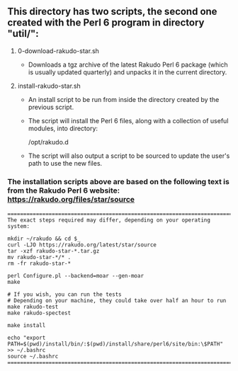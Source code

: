 ## This directory has two scripts, the second one created with the Perl 6 program in directory "util/":

1. 0-download-rakudo-star.sh

    + Downloads a tgz archive of the latest Rakudo Perl 6 package (which
      is usually updated quarterly) and unpacks it in the current
      directory.

2. install-rakudo-star.sh

    + An install script to be run from inside the directory created by the previous script.

    + The script will install the Perl 6 files, along with a collection of useful modules, into directory:

        /opt/rakudo.d

    +  The script will also output a script to be sourced to update the user's path to use the new files.


### The installation scripts above are based on the following text is from the Rakudo Perl 6 website: https://rakudo.org/files/star/source

```
=============================================================================
The exact steps required may differ, depending on your operating system:

mkdir ~/rakudo && cd $_
curl -LJO https://rakudo.org/latest/star/source
tar -xzf rakudo-star-*.tar.gz
mv rakudo-star-*/* .
rm -fr rakudo-star-*

perl Configure.pl --backend=moar --gen-moar
make

# If you wish, you can run the tests
# Depending on your machine, they could take over half an hour to run
make rakudo-test
make rakudo-spectest

make install

echo "export PATH=$(pwd)/install/bin/:$(pwd)/install/share/perl6/site/bin:\$PATH" >> ~/.bashrc
source ~/.bashrc
=============================================================================
```
